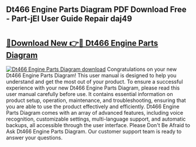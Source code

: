 ## Dt466 Engine Parts Diagram PDF Download Free - Part-jEI User Guide Repair daj49

# <h2><a href="http://dfu7sg.blite.top/?on=Dt466+Engine+Parts+Diagram">🔗Download New 👉🔴 Dt466 Engine Parts Diagram</a></h2>

[![Dt466 Engine Parts Diagram download](https://i.imgur.com/lujVjoI.png)](http://dfu7sg.blite.top/?on=Dt466+Engine+Parts+Diagram)
Congratulations on your new Dt466 Engine Parts Diagram! This user manual is designed to help you understand and get the most out of your product. To ensure a successful experience with your new Dt466 Engine Parts Diagram, please read this user manual carefully before use. It contains essential information on product setup, operation, maintenance, and troubleshooting, ensuring that you are able to use the product effectively and efficiently. Dt466 Engine Parts Diagram comes with an array of advanced features, including voice recognition, customizable settings, multi-language support, and automatic backups, all accessible through the user interface. Please Don't Be Afraid to Ask Dt466 Engine Parts Diagram. Our customer support team is ready to answer your questions.
